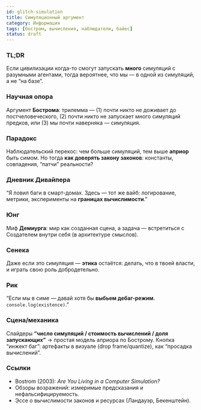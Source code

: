 ```yaml
---
id: glitch-simulation
title: Симуляционный аргумент
category: Информация
tags: [бостром, вычисления, наблюдатели, байес]
status: draft
---
```


### TL;DR
Если цивилизации когда-то смогут запускать **много** симуляций с разумными агентами, тогда вероятнее, что мы — в одной из симуляций, а не “на базе”.

### Научная опора
Аргумент **Бострома**: трилемма — (1) почти никто не доживает до постчеловеческого, (2) почти никто не запускает много симуляций предков, или (3) мы почти наверняка — симуляция.

### Парадокс
Наблюдательский перекос: чем больше симуляций, тем выше **априор** быть симом. Но тогда **как доверять закону законов**: константы, совпадения, “патчи” реальности?

### Дневник Дивайпера
“Я ловил баги в смарт-домах. Здесь — тот же вайб: логирование, метрики, эксперименты на **границах вычислимости**.”

### Юнг
Миф **Демиурга**: мир как созданная сцена, а задача — встретиться с Создателем внутри себя (в архитектуре смыслов).

### Сенека
Даже если это симуляция — **этика** остаётся: делать, что в твоей власти, и играть свою роль добродетельно.

### Рик
“Если мы в симе — давай хотя бы **выбьем дебаг-режим**. `console.log(existence)`.”

### Сцена/механика
Слайдеры **“число симуляций / стоимость вычислений / доля запускающих”** → простая модель априора по Бострому. Кнопка “инжект баг”: артефакты в визуале (drop frame/quantize), как “просадка вычислений”.

### Ссылки
- Bostrom (2003): *Are You Living in a Computer Simulation?*
- Обзоры возражений: измеримые предсказания и нефальсифицируемость.
- Эссе о вычислимости законов и ресурсах (Ландауэр, Бекенштейн).

